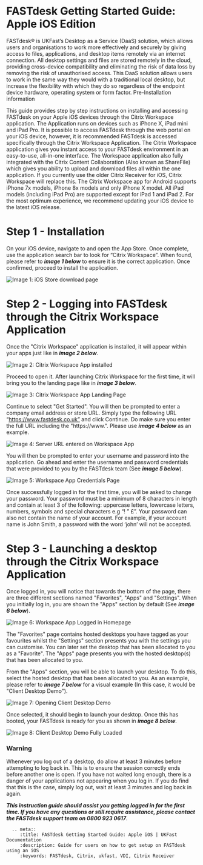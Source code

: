 # FASTdesk Getting Started Guide: Apple iOS Edition

FASTdesk®  is UKFast’s Desktop as a Service (DaaS) solution, which allows users and organisations to work more effectively and securely by giving access to files, applications, and desktop items remotely via an internet connection. All desktop settings and files are stored remotely in the cloud, providing cross-device compatibility and eliminating the risk of data loss by removing the risk of unauthorised access. This DaaS solution allows users to work in the same way they would with a traditional local desktop, but increase the flexibility with which they do so regardless of the endpoint device hardware, operating system or form factor.
Pre-Installation information

This guide provides step by step instructions on installing and accessing FASTdesk on your Apple iOS devices through the Citrix Workspace application. The Application runs on devices such as iPhone X, iPad mini and iPad Pro. It is possible to access FASTdesk through the web portal on your iOS device, however, it is recommended FASTdesk is accessed specifically through the Citrix Workspace Application. The Citrix Workspace application gives you instant access to your FASTdesk environment in an easy-to-use, all-in-one interface. The Workspace application also fully integrated with the Citrix Content Collaboration (Also known as ShareFile) which gives you ability to upload and download files all within the one application. If you currently use the older Citrix Receiver for iOS, Citrix Workspace will replace this. The Citrix Workspace app for Android supports iPhone 7x models, iPhone 8x models and only iPhone X model. All iPad models (including iPad Pro) are supported except for iPad 1 and iPad 2.  For the most optimum experience, we recommend updating your iOS device to the latest iOS release. 

# Step 1 - Installation

On your iOS device, navigate to and open the App Store. Once complete, use the application search bar to look for “Citrix Workspace”. When found, please refer to **_image 1 below_** to ensure it is the correct application. Once confirmed, proceed to install the application.

![Image 1: iOS Store download page](files/Appstore.png "Image 1: iOS Store download page")

# Step 2 - Logging into FASTdesk through the Citrix Workspace Application

Once the "Citrix Workspace" application is installed, it will appear within your apps just like in **_image 2 below_**.

![Image 2: Citrix Workspace App installed](files/onceinstalled.png "Image 2: Citrix Workspace App installed")

Proceed to open it. After launching Citrix Workspace for the first time, it will bring you to the landing page like in **_image 3 below_**. 

![Image 3: Citrix Workspace App Landing Page](files/openedonce.png "Image 3: Citrix Workspace App Landing Page")

Continue to select "Get Started".  You will then be prompted to enter a company email address or store URL. Simply type the following URL “https://www.fastdesk.co.uk” and click Continue. Do make sure you enter the full URL including the "https://www.". Please use **_image 4 below_** as an example.

![Image 4: Server URL entered on Workspace App](files/enteredURL.png "Image 4: Server URL entered on Workspace App")

You will then be prompted to enter your username and password into the application. Go ahead and enter the username and password credentials that were provided to you by the FASTdesk team (See **_image 5 below_**). 

![Image 5: Workspace App Credentials Page](files/entercreds.png "Image 5: Workspace App Credentials Page")

Once successfully logged in for the first time, you will be asked to change your password. Your password must be a minimum of 8 characters in length and contain at least 3 of the following: uppercase letters, lowercase letters, numbers, symbols and special characters e.g “! ” £”. Your password can also not contain the name of your account. For example, if your account name is John Smith, a password with the word ‘john’ will not be accepted.


# Step 3 - Launching a desktop through the Citrix Workspace Application

Once logged in, you will notice that towards the bottom of the page, there are three different sections named "Favorites", "Apps" and "Settings".  When you initially log in, you are shown the "Apps" section by default (See **_image 6 below_**). 

![Image 6: Workspace App Logged in Homepage](files/cwahomepage.png "Image 6: Workspace App Logged in Homepage")

The "Favorites" page contains hosted desktops you have tagged as your favourites whilst the "Settings" section presents you with the settings you can customise. You can later set the desktop that has been allocated to you as a "Favorite". The "Apps" page presents you with the hosted desktop(s) that has been allocated to you.

From the "Apps" section, you will be able to launch your desktop. To do this, select the hosted desktop that has been allocated to you. As an example, please refer to **_image 7 below_** for a visual example (In this case, it would be "Client Desktop Demo").

![Image 7: Opening Client Desktop Demo](files/Opening.png "Image 7: Opening Client Desktop Demo")

Once selected, it should begin to launch your desktop. Once this has booted, your FASTdesk is ready for you as shown in **_image 8 below_**.

![Image 8: Client Desktop Demo Fully Loaded](files/loaded.png "Image 8: Client Desktop Demo Fully Loaded")

### Warning

Whenever you log out of a desktop, do allow at least 3 minutes before attempting to log back in. This is to ensure the session correctly ends before another one is open. If you have not waited long enough, there is a danger of your applications not appearing when you log in. If you do find that this is the case, simply log out, wait at least 3 minutes and log back in again.

**_This instruction guide should assist you getting logged in for the first time. If you have any questions or still require assistance, please contact the FASTdesk support team on 0800 923 0617_**.


 ```eval_rst
   .. meta::
      :title: FASTdesk Getting Started Guide: Apple iOS | UKFast Documentation
      :description: Guide for users on how to get setup on FASTdesk using an iOS
      :keywords: FASTdesk, Citrix, ukfast, VDI, Citrix Receiver 

